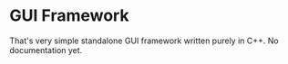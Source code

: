 # GUI Framework

That's very simple standalone GUI framework written purely in C++.
No documentation yet.

